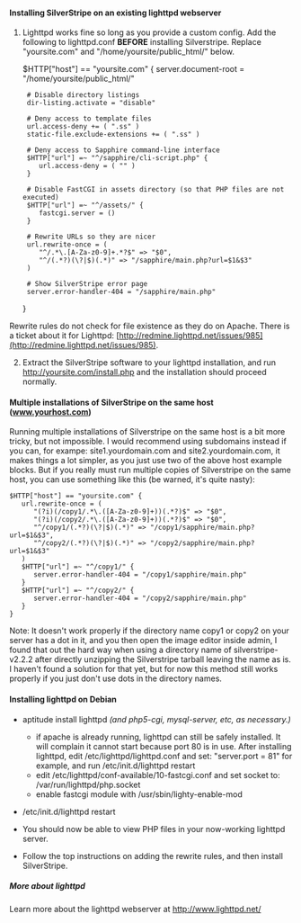#### Installing SilverStripe on an existing lighttpd webserver

1. Lighttpd works fine so long as you provide a custom config. Add the following to lighttpd.conf **BEFORE** installing
Silverstripe. Replace "yoursite.com" and "/home/yoursite/public_html/" below.

	
	$HTTP["host"] == "yoursite.com" {
	    server.document-root = "/home/yoursite/public_html/"
	
	    # Disable directory listings
	    dir-listing.activate = "disable"
	
	    # Deny access to template files
	    url.access-deny += ( ".ss" )
	    static-file.exclude-extensions += ( ".ss" )
	
	    # Deny access to Sapphire command-line interface
	    $HTTP["url"] =~ "^/sapphire/cli-script.php" {
	       url.access-deny = ( "" )
	    }
	
	    # Disable FastCGI in assets directory (so that PHP files are not executed)
	    $HTTP["url"] =~ "^/assets/" {
	       fastcgi.server = ()
	    }
	
	    # Rewrite URLs so they are nicer
	    url.rewrite-once = (
	       "^/.*\.[A-Za-z0-9]+.*?$" => "$0",
	       "^/(.*?)(\?|$)(.*)" => "/sapphire/main.php?url=$1&$3"
	    )
	
	    # Show SilverStripe error page
	    server.error-handler-404 = "/sapphire/main.php" 
	}


Rewrite rules do not check for file existence as they do on Apache. There is a ticket about it for Lighttpd:
[http://redmine.lighttpd.net/issues/985](http://redmine.lighttpd.net/issues/985).

2. Extract the SilverStripe software to your lighttpd installation, and run http://yoursite.com/install.php and the
installation should proceed normally.

#### Multiple installations of SilverStripe on the same host (www.yourhost.com)

Running multiple installations of Silverstripe on the same host is a bit more tricky, but not impossible.  I would
recommend using subdomains instead if you can, for exampe: site1.yourdomain.com and site2.yourdomain.com, it makes
things a lot simpler, as you just use two of the above host example blocks. But if you really must run multiple copies
of Silverstripe on the same host, you can use something like this (be warned, it's quite nasty):

	
	$HTTP["host"] == "yoursite.com" {
	   url.rewrite-once = (
	      "(?i)(/copy1/.*\.([A-Za-z0-9]+))(.*?)$" => "$0",
	      "(?i)(/copy2/.*\.([A-Za-z0-9]+))(.*?)$" => "$0",
	      "^/copy1/(.*?)(\?|$)(.*)" => "/copy1/sapphire/main.php?url=$1&$3",
	      "^/copy2/(.*?)(\?|$)(.*)" => "/copy2/sapphire/main.php?url=$1&$3"
	   )
	   $HTTP["url"] =~ "^/copy1/" {
	      server.error-handler-404 = "/copy1/sapphire/main.php"
	   }
	   $HTTP["url"] =~ "^/copy2/" {
	      server.error-handler-404 = "/copy2/sapphire/main.php"
	   }
	}


Note: It doesn't work properly if the directory name copy1 or copy2 on your server has a dot in it, and you then open
the image editor inside admin, I found that out the hard way when using a directory name of silverstripe-v2.2.2 after
directly unzipping the Silverstripe tarball leaving the name as is. I haven't found a solution for that yet, but for now
this method still works properly if you just don't use dots in the directory names.

#### Installing lighttpd on Debian

*  aptitude install lighttpd *(and php5-cgi, mysql-server, etc, as necessary.)*
    * if apache is already running, lighttpd can still be safely installed. It will complain it cannot start because
port 80 is in use. After installing lighttpd, edit /etc/lighttpd/lighttpd.conf  and set: "server.port = 81" for example,
and run /etc/init.d/lighttpd restart
    * edit /etc/lighttpd/conf-available/10-fastcgi.conf and set socket to: /var/run/lighttpd/php.socket
    * enable fastcgi module with /usr/sbin/lighty-enable-mod

*  /etc/init.d/lighttpd restart

*  You should now be able to view PHP files in your now-working lighttpd server.

*  Follow the top instructions on adding the rewrite rules, and then install SilverStripe.

##### More about lighttpd

Learn more about the lighttpd webserver at http://www.lighttpd.net/

